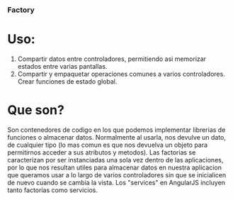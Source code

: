 ### Factory

# Uso:

1. Compartir datos entre controladores, permitiendo asi memorizar estados entre varias pantallas.
2. Compartir y empaquetar operaciones comunes a varios controladores. Crear funciones de estado global.

# Que son?

Son contenedores de codigo en los que podemos implementar librerias de funciones o almacenar datos.
Normalmente al usarla, nos devulve un dato, de cualquier tipo (lo mas comun es que nos devuelva un objeto para permitirnos acceder a sus atributos y metodos).
Las factorias se caracterizan por ser instanciadas una sola vez dentro de las aplicaciones, por lo que nos resultan utiles para almacenar datos en nuestra aplicacion que queramos usar a lo largo de varios controladores sin que se inicialicen de nuevo cuando se cambia la vista.
Los "services" en AngularJS incluyen tanto factorías como servicios.
